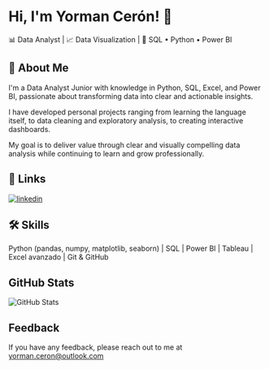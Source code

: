 
# Hi, I'm Yorman Cerón! 👋
📊 Data Analyst | 📈 Data Visualization | 📂 SQL • Python • Power BI

## 🚀 About Me
I'm a Data Analyst Junior with knowledge in Python, SQL, Excel, and Power BI, passionate about transforming data into clear and actionable insights. 

I have developed personal projects ranging from learning the language itself, to data cleaning and exploratory analysis, to creating interactive dashboards. 

My goal is to deliver value through clear and visually compelling data analysis while continuing to learn and grow professionally.


## 🔗 Links
[![linkedin](https://img.shields.io/badge/linkedin-0A66C2?style=for-the-badge&logo=linkedin&logoColor=white)](https://www.linkedin.com/in/yormancerong/)


## 🛠 Skills
Python (pandas, numpy, matplotlib, seaborn) | SQL |
Power BI | Tableau | Excel avanzado | Git & GitHub


## GitHub Stats

![GitHub Stats](https://streak-stats.demolab.com?user=YormanCeron&theme=dark&hide_border=true)
## Feedback

If you have any feedback, please reach out to me at yorman.ceron@outlook.com
